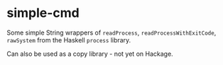 # simple-cmd

Some simple String wrappers of `readProcess`, `readProcessWithExitCode`, `rawSystem` from the Haskell `process` library.

Can also be used as a copy library - not yet on Hackage.
